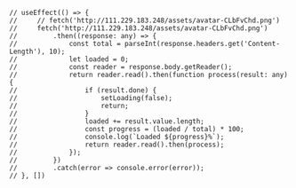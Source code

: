     // useEffect(() => {
    //     // fetch('http://111.229.183.248/assets/avatar-CLbFvChd.png')
    //     fetch('http://111.229.183.248/assets/avatar-CLbFvChd.png')
    //         .then((response: any) => {
    //             const total = parseInt(response.headers.get('Content-Length'), 10);
    //             let loaded = 0;
    //             const reader = response.body.getReader();
    //             return reader.read().then(function process(result: any) {
    //                 if (result.done) {
    //                     setLoading(false);
    //                     return;
    //                 }
    //                 loaded += result.value.length;
    //                 const progress = (loaded / total) * 100;
    //                 console.log(`Loaded ${progress}%`);
    //                 return reader.read().then(process);
    //             });
    //         })
    //         .catch(error => console.error(error));
    // }, [])
